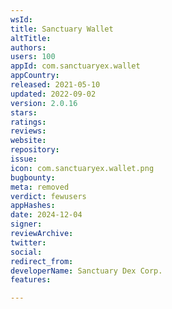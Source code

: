 ```yaml
---
wsId: 
title: Sanctuary Wallet
altTitle: 
authors: 
users: 100
appId: com.sanctuaryex.wallet
appCountry: 
released: 2021-05-10
updated: 2022-09-02
version: 2.0.16
stars: 
ratings: 
reviews: 
website: 
repository: 
issue: 
icon: com.sanctuaryex.wallet.png
bugbounty: 
meta: removed
verdict: fewusers
appHashes: 
date: 2024-12-04
signer: 
reviewArchive: 
twitter: 
social: 
redirect_from: 
developerName: Sanctuary Dex Corp.
features: 

---
```


